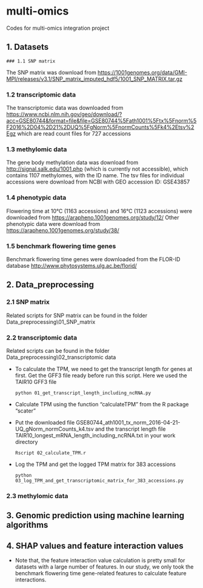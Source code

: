 # multi-omics
Codes for multi-omics integration project 

## 1. Datasets

	### 1.1 SNP matrix
The SNP matrix was download from https://1001genomes.org/data/GMI-MPI/releases/v3.1/SNP_matrix_imputed_hdf5/1001_SNP_MATRIX.tar.gz

### 1.2 transcriptomic data
The transcriptomic data was downloaded from https://www.ncbi.nlm.nih.gov/geo/download/?acc=GSE80744&format=file&file=GSE80744%5Fath1001%5Ftx%5Fnorm%5F2016%2D04%2D21%2DUQ%5FgNorm%5FnormCounts%5Fk4%2Etsv%2Egz
which are read count files for 727 accessions

### 1.3 methylomic data
The gene body methylation data was download from http://signal.salk.edu/1001.php (which is currently not accessible), which contains 1107 methylomes, with the ID name.
The tsv files for individual accessions were download from NCBI with GEO accession ID: GSE43857

### 1.4 phenotypic data
Flowering time at 10℃ (1163 accessions) and 16℃ (1123 accessions) were downloaded from https://arapheno.1001genomes.org/study/12/
Other phenotypic data were download from https://arapheno.1001genomes.org/study/38/

### 1.5 benchmark flowering time genes

Benchmark flowering time genes were downloaded from the FLOR-ID database http://www.phytosystems.ulg.ac.be/florid/

## 2. Data_preprocessing

### 2.1 SNP matrix

Related scripts for SNP matrix can be found in the folder Data_preprocessing\01_SNP_matrix

### 2.2 transcriptomic data

Related scripts can be found in the folder Data_preprocessing\02_transcriptomic data 
  
  * To calculate the TPM, we need to get the transcript length for genes at first. Get the GFF3 file ready before run this script. Here we used the TAIR10 GFF3 file 
  
	`python 01_get_transcript_length_including_ncRNA.py`

  * Calculate TPM using the function “calculateTPM” from the R package “scater”
  * Put the downloaded file GSE80744_ath1001_tx_norm_2016-04-21-UQ_gNorm_normCounts_k4.tsv and the transcript length file TAIR10_longest_mRNA_length_including_ncRNA.txt in your work directory
  
	`Rscript 02_calculate_TPM.r`
	
  * Log the TPM and get the logged TPM matrix for 383 accessions
  
	`python 03_log_TPM_and_get_transcriptomic_matrix_for_383_accessions.py`
  
### 2.3 methylomic data


## 3. Genomic prediction using machine learning algorithms


## 4. SHAP values and feature interaction values

  * Note that, the feature interaction value calculation is pretty small for datasets with a large number of features. In our study, we only took the benchmark flowering time gene-related features to calculate feature interactions.